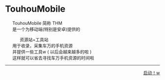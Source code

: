 # TouhouMobile
<ul>
TouhouMobile 简称 THM<br>
是一个为移动端(特别是安卓)提供的
<ul>
资源站+工具站
</ul>
用于收录，采集车万的手机资源<br>
并提供一些工具w ( 以后会越来越多的啦 )<br>
这样就可以省去寻找车万手机资源的时间啦
</ul>
<hr>
<div align="right"><a href="#">启动！w</a></div>